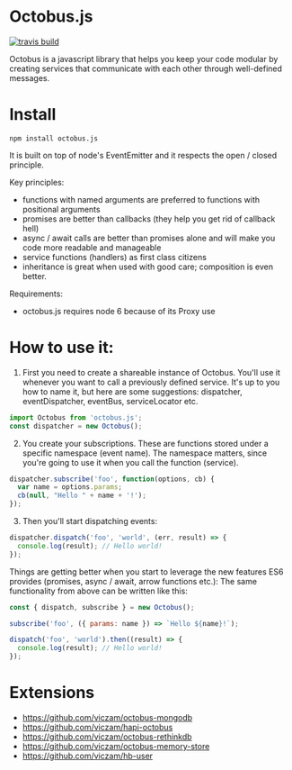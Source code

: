 # Octobus.js

[![travis build](https://img.shields.io/travis/viczam/octobus.svg)](https://travis-ci.org/viczam/octobus)


Octobus is a javascript library that helps you keep your code modular by creating services that communicate with each other through well-defined messages.

# Install

```
npm install octobus.js
```

It is built on top of node's EventEmitter and it respects the open / closed principle.

Key principles:
- functions with named arguments are preferred to functions with positional arguments
- promises are better than callbacks (they help you get rid of callback hell)
- async / await calls are better than promises alone and will make you code more readable and manageable
- service functions (handlers) as first class citizens
- inheritance is great when used with good care; composition is even better.

Requirements:
- octobus.js requires node 6 because of its Proxy use

# How to use it:

1) First you need to create a shareable instance of Octobus. You'll use it whenever you want to call a previously defined service.
It's up to you how to name it, but here are some suggestions: dispatcher, eventDispatcher, eventBus, serviceLocator etc.

```js
import Octobus from 'octobus.js';
const dispatcher = new Octobus();
```

2) You create your subscriptions. These are functions stored under a specific namespace (event name).
The namespace matters, since you're going to use it when you call the function (service).

```js
dispatcher.subscribe('foo', function(options, cb) {
  var name = options.params;
  cb(null, "Hello " + name + '!');
});
```

3) Then you'll start dispatching events:

```js
dispatcher.dispatch('foo', 'world', (err, result) => {
  console.log(result); // Hello world!
});
```

Things are getting better when you start to leverage the new features ES6 provides (promises, async / await, arrow functions etc.):
The same functionality from above can be written like this:

```javascript
const { dispatch, subscribe } = new Octobus();

subscribe('foo', ({ params: name }) => `Hello ${name}!`);

dispatch('foo', 'world').then((result) => {
  console.log(result); // Hello world!
});
```

# Extensions

- https://github.com/viczam/octobus-mongodb
- https://github.com/viczam/hapi-octobus
- https://github.com/viczam/octobus-rethinkdb
- https://github.com/viczam/octobus-memory-store
- https://github.com/viczam/hb-user
